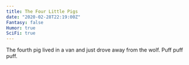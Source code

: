 ```yaml
---
title: The Four Little Pigs
date: "2020-02-28T22:19:00Z"
Fantasy: false
Humor: true
SciFi: true
---
```


The fourth pig lived in a van and just drove away from the wolf. Puff puff puff.
